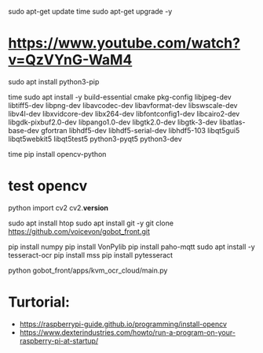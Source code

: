 sudo apt-get update 
time sudo apt-get upgrade -y

# https://www.youtube.com/watch?v=QzVYnG-WaM4
sudo apt install python3-pip

time sudo apt install -y build-essential cmake pkg-config libjpeg-dev libtiff5-dev libpng-dev libavcodec-dev libavformat-dev libswscale-dev libv4l-dev libxvidcore-dev libx264-dev libfontconfig1-dev libcairo2-dev libgdk-pixbuf2.0-dev libpango1.0-dev libgtk2.0-dev libgtk-3-dev libatlas-base-dev gfortran libhdf5-dev libhdf5-serial-dev libhdf5-103 libqt5gui5 libqt5webkit5 libqt5test5 python3-pyqt5 python3-dev


time pip install opencv-python

# test opencv
python
import cv2
cv2.__version__


sudo apt install htop
sudo apt install git -y
git clone https://github.com/voicevon/gobot_front.git


pip install numpy 
pip install VonPylib 
pip install paho-mqtt
sudo apt install -y tesseract-ocr
pip install mss
pip install pytesseract



python gobot_front/apps/kvm_ocr_cloud/main.py




# Turtorial:
* https://raspberrypi-guide.github.io/programming/install-opencv
* https://www.dexterindustries.com/howto/run-a-program-on-your-raspberry-pi-at-startup/